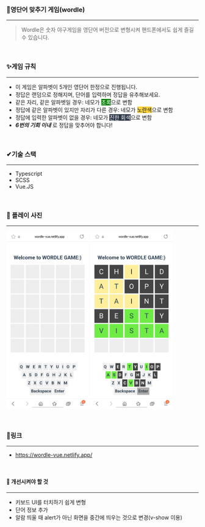 ### 📱영단어 맞추기 게임(wordle)
***

> Wordle은 숫자 야구게임을 영단어 버전으로 변형시켜 핸드폰에서도 쉽게 즐길 수 있습니다.
> 

<br>

### ✨게임 규칙
***
- 이 게임은 알파벳이 5개인 영단어 한정으로 진행됩니다.
- 정답은 랜덤으로 정해지며, 단어를 입력하며 정답을 유추해보세요.
- 같은 자리, 같은 알파벳일 경우: 네모가 <span style="background-color:#008000; color:#fff">초록</span>으로 변함
- 정답에 같은 알파벳이 있지만 자리가 다른 경우: 네모가 <span style="background-color:#ffd33d">노란색</span>으로 변함
- 정답에 입력한 알파벳이 없을 경우: 네모가 <span style="background-color:#2d3748; color:#ffffff">진한 회색</span>으로 변함
- **_6번의 기회 이내_** 로 정답을 맞추어야 합니다!

<br>

### ✔기술 스택
***
- Typescript
- SCSS
- Vue.JS

<br>

### 🔎 플레이 사진
***

<img width="216" height="465" src="https://github.com/rebreather/wordle-vue/blob/main/wordle-vue/asset/KakaoTalk_20220713_171116771.png" alt="Main page">                     <img width="216" height="465" src="https://github.com/rebreather/wordle-vue/blob/main/wordle-vue/asset/KakaoTalk_20220713_212618326_01.png" alt="Done page">

<br>

### 📎링크
***
- https://wordle-vue.netlify.app/

<br>

#### 🎈 개선시켜야 할 것
***
* 키보드 UI를 터치하기 쉽게 변형
* 단어 정보 추가
* 알람 띄울 때 alert가 아닌 화면을 중간에 띄우는 것으로 변경(v-show 이용)

